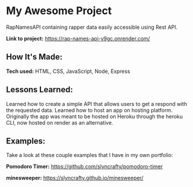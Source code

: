 # My Awesome Project

RapNamesAPI containing rapper data easily accessible using Rest API.

**Link to project:** https://rap-names-api-y9gc.onrender.com/

## How It's Made:

**Tech used:** HTML, CSS, JavaScript, Node, Express

## Lessons Learned:

Learned how to create a simple API that allows users to get a respond with the requested data.
Learned how to host an app on hosting platform. Originally the app was meant to be hosted on Heroku through the heroku CLI, now hosted on render as an alternative.

## Examples:

Take a look at these couple examples that I have in my own portfolio:

**Pomodoro Timer:** https://github.com/slyncrafty/pomodoro-timer

**minesweeper:** https://slyncrafty.github.io/minesweeper/

